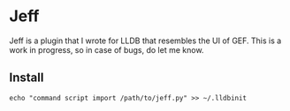 # Jeff
Jeff is a plugin that I wrote for LLDB that resembles the UI of GEF.
This is a work in progress, so in case of bugs, do let me know.

## Install
`echo "command script import /path/to/jeff.py" >> ~/.lldbinit`
